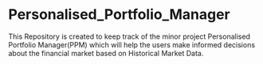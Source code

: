 # Personalised_Portfolio_Manager
This Repository is created to keep track of the minor project Personalised Portfolio Manager(PPM) which will help the users make informed decisions about the financial market based on Historical Market Data.
